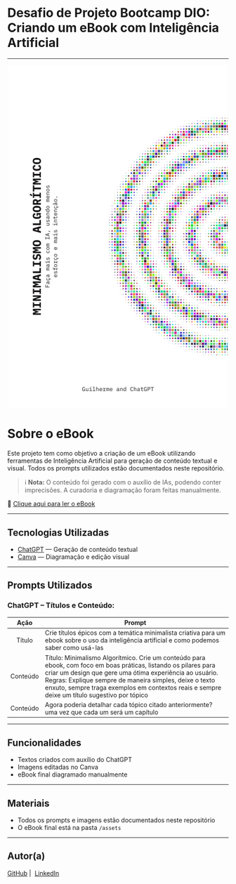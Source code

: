 # Desafio de Projeto Bootcamp DIO: Criando um eBook com Inteligência Artificial

---

<p align="center">
    <img width="500" src="./assets/capa.png" alt="Capa do eBook">
</p>

# Sobre o eBook

Este projeto tem como objetivo a criação de um eBook utilizando ferramentas de Inteligência Artificial para geração de conteúdo textual e visual. Todos os prompts utilizados estão documentados neste repositório.

> ℹ️ **Nota:** O conteúdo foi gerado com o auxílio de IAs, podendo conter imprecisões. A curadoria e diagramação foram feitas manualmente.

📕 [Clique aqui para ler o eBook](./assets/ebook-minimalismo.pdf)

---

## Tecnologias Utilizadas

* [ChatGPT](https://chat.openai.com/) — Geração de conteúdo textual
* [Canva](https://www.canva.com/) — Diagramação e edição visual

---

## Prompts Utilizados

### **ChatGPT** – Títulos e Conteúdo:

|   Ação   | Prompt                                                                                                                                                                                                                                                                         |
| :------: | ------------------------------------------------------------------------------------------------------------------------------------------------------------------------------------------------------------------------------------------------------------------------------ |
|  Título  | Crie títulos épicos com a temática minimalista criativa para um ebook sobre o uso da inteligência artificial e como podemos saber como usá-las                                                       |                                                    |
| Conteúdo | Título: Minimalismo Algorítmico. Crie um conteúdo para ebook, com foco em boas práticas, listando os pilares para criar um design que gere uma ótima experiência ao usuário. Regras: Explique sempre de maneira simples, deixe o texto enxuto, sempre traga exemplos em contextos reais e sempre deixe um título sugestivo por tópico |
| Conteúdo | Agora poderia detalhar cada tópico citado anteriormente? uma vez que cada um será um capítulo |                                                                                    |

---

## Funcionalidades

* Textos criados com auxílio do ChatGPT
* Imagens editadas no Canva
* eBook final diagramado manualmente

---

## Materiais

* Todos os prompts e imagens estão documentados neste repositório
* O eBook final está na pasta `/assets`

---

## Autor(a)

<p>
    <a href="https://github.com/GuilhermexL">GitHub</a>&nbsp;|&nbsp;
    <a href="https://www.linkedin.com/in/guilhermee-santos/">LinkedIn</a>
</p>

